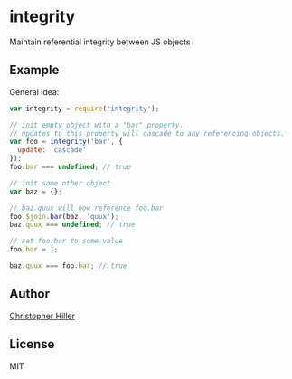 # integrity

Maintain referential integrity between JS objects

## Example

General idea:

```js
var integrity = require('integrity');

// init empty object with a "bar" property.
// updates to this property will cascade to any referencing objects.
var foo = integrity('bar', {
  update: 'cascade'
});
foo.bar === undefined; // true

// init some other object
var baz = {};

// baz.quux will now reference foo.bar
foo.$join.bar(baz, 'quux');
baz.quux === undefined; // true

// set foo.bar to some value
foo.bar = 1;

baz.quux === foo.bar; // true
```

## Author

[Christopher Hiller](http://boneskull.github.io)

## License

MIT
